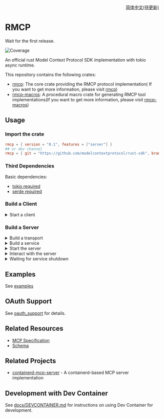 <div align = "right">
<a href="docs/readme/README.zh-cn.md">简体中文(待更新)</a>
</div>

# RMCP
Wait for the first release.
<!-- [![Crates.io Version](todo)](todo) -->
<!-- ![Release status](https://github.com/modelcontextprotocol/rust-sdk/actions/workflows/release.yml/badge.svg) -->
<!-- [![docs.rs](todo)](todo) -->
![Coverage](coverage.svg)

An official rust Model Context Protocol SDK implementation with tokio async runtime.


This repository contains the following crates:

- [rmcp](crates/rmcp): The core crate providing the RMCP protocol implementation( If you want to get more information, please visit [rmcp](crates/rmcp/README.md))
- [rmcp-macros](crates/rmcp-macros): A procedural macro crate for generating RMCP tool implementations(If you want to get more information, please visit [rmcp-macros](crates/rmcp-macros/README.md))

## Usage

### Import the crate

```toml
rmcp = { version = "0.1", features = ["server"] }
## or dev channel
rmcp = { git = "https://github.com/modelcontextprotocol/rust-sdk", branch = "main" }
```
### Third Dependencies
Basic dependencies:
- [tokio required](https://github.com/tokio-rs/tokio)
- [serde required](https://github.com/serde-rs/serde)



### Build a Client
<details>
<summary>Start a client</summary>

```rust, ignore
use rmcp::{ServiceExt, transport::{TokioChildProcess, ConfigureCommandExt}};
use tokio::process::Command;

#[tokio::main]
async fn main() -> Result<(), Box<dyn std::error::Error>> {
    let client = ().serve(TokioChildProcess::new(Command::new("npx").configure(|cmd| {
        cmd.arg("-y").arg("@modelcontextprotocol/server-everything");
    }))?).await?;
    Ok(())
}
```
</details>

### Build a Server

<details>
<summary>Build a transport</summary>

```rust, ignore
use tokio::io::{stdin, stdout};
let transport = (stdin(), stdout());
```

</details>

<details>
<summary>Build a service</summary>

You can easily build a service by using [`ServerHandler`](crates/rmcp/src/handler/server.rs) or [`ClientHandler`](crates/rmcp/src/handler/client.rs).

```rust, ignore
let service = common::counter::Counter::new();
```
</details>

<details>
<summary>Start the server</summary>

```rust, ignore
// this call will finish the initialization process
let server = service.serve(transport).await?;
```
</details>

<details>
<summary>Interact with the server</summary>

Once the server is initialized, you can send requests or notifications:

```rust, ignore
// request
let roots = server.list_roots().await?;

// or send notification
server.notify_cancelled(...).await?;
```
</details>

<details>
<summary>Waiting for service shutdown</summary>

```rust, ignore
let quit_reason = server.waiting().await?;
// or cancel it
let quit_reason = server.cancel().await?;
```
</details>




## Examples

See [examples](examples/README.md)

## OAuth Support

See [oauth_support](docs/OAUTH_SUPPORT.md) for details.





## Related Resources

- [MCP Specification](https://spec.modelcontextprotocol.io/specification/2024-11-05/)
- [Schema](https://github.com/modelcontextprotocol/specification/blob/main/schema/2024-11-05/schema.ts)

## Related Projects
- [containerd-mcp-server](https://github.com/jokemanfire/mcp-containerd) - A containerd-based MCP server implementation

## Development with Dev Container
See [docs/DEVCONTAINER.md](docs/DEVCONTAINER.md) for instructions on using Dev Container for development.
